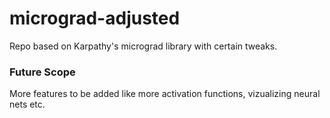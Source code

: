 # micrograd-adjusted
Repo based on Karpathy's micrograd library with certain tweaks.

### Future Scope
More features to be added like more activation functions, vizualizing neural nets etc.
